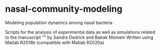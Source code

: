 # nasal-community-modeling
Modeling population dynamics among nasal bacteria

Scripts for the analysis of experimental data as well as simulations related to the manuscript "" by Sandra Dedrick and Babak Momeni
Written using Matlab R2018b (compatible with Matlab R2020a)
